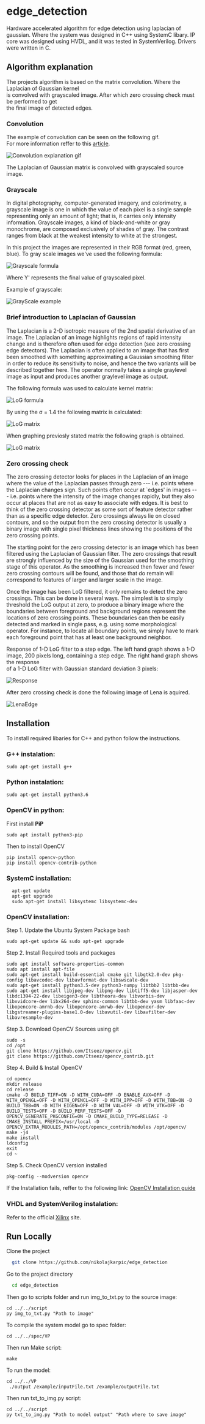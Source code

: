 # edge_detection

Hardware accelerated algorithm for edge detection using laplacian of gaussian. Where the system was designed in C++ using SystemC libary. IP core was designed using HVDL, and it was tested in SystemVerilog. Drivers were written in C.



## Algorithm explanation
The projects algorithm is based on the matrix convolution. Where the Laplacian of Gaussian kernel  
is convolved with grayscaled image. After which zero crossing check must be performed to get  
the final image of detected edges.   

### Convolution

The example of convolution can be seen on the following gif.  
For more information reffer to this [article](https://www.allaboutcircuits.com/technical-articles/two-dimensional-convolution-in-image-processing/).

![Convolution explanation gif](https://upload.wikimedia.org/wikipedia/commons/1/19/2D_Convolution_Animation.gif)


The Laplacian of Gaussian matrix is convolved with grayscaled source image.

### Grayscale

In digital photography, computer-generated imagery, and colorimetry, a grayscale image is one in which the value of each pixel is a single sample representing only an amount of light; that is, it carries only intensity information. Grayscale images, a kind of black-and-white or gray monochrome, are composed exclusively of shades of gray. The contrast ranges from black at the weakest intensity to white at the strongest.

In this project the images are represented in their RGB format (red, green, blue). To gray scale images we've used the following formula:


![Grayscale formula](https://wikimedia.org/api/rest_v1/media/math/render/svg/0069616bf46ed5b8405855e3748089f945aaf92f)


Where Y' represents the final value of grayscaled pixel.

Example of grayscale:


![GrayScale example](https://www.researchgate.net/publication/353272873/figure/fig3/AS:1046072000528387@1626414408558/a-Lena-gray-scale-image-b-Lena-color-image.png)

### Brief introduction to Laplacian of Gaussian

The Laplacian is a 2-D isotropic measure of the 2nd spatial derivative of an image. The Laplacian of an image highlights regions of rapid intensity change and is therefore often used for edge detection (see zero crossing edge detectors). The Laplacian is often applied to an image that has first been smoothed with something approximating a Gaussian smoothing filter in order to reduce its sensitivity to noise, and hence the two variants will be described together here. The operator normally takes a single graylevel image as input and produces another graylevel image as output.

The following formula was used to calculate kernel matrix:

![LoG formula](https://homepages.inf.ed.ac.uk/rbf/HIPR2/eqns/eqnlog2.gif)

By using the σ = 1.4 the following matrix is calculated:

![LoG matrix](https://homepages.inf.ed.ac.uk/rbf/HIPR2/figs/logdisc.gif)

When graphing previosly stated matrix the following graph is obtained.

![LoG matrix](https://homepages.inf.ed.ac.uk/rbf/HIPR2/figs/logcont.gif)

### Zero crossing check

The zero crossing detector looks for places in the Laplacian of an image where the value of the Laplacian passes through zero --- i.e. points where the Laplacian changes sign. Such points often occur at `edges' in images --- i.e. points where the intensity of the image changes rapidly, but they also occur at places that are not as easy to associate with edges. It is best to think of the zero crossing detector as some sort of feature detector rather than as a specific edge detector. Zero crossings always lie on closed contours, and so the output from the zero crossing detector is usually a binary image with single pixel thickness lines showing the positions of the zero crossing points.

The starting point for the zero crossing detector is an image which has been filtered using the Laplacian of Gaussian filter. The zero crossings that result are strongly influenced by the size of the Gaussian used for the smoothing stage of this operator. As the smoothing is increased then fewer and fewer zero crossing contours will be found, and those that do remain will correspond to features of larger and larger scale in the image.

Once the image has been LoG filtered, it only remains to detect the zero crossings. This can be done in several ways. The simplest is to simply threshold the LoG output at zero, to produce a binary image where the boundaries between foreground and background regions represent the locations of zero crossing points. These boundaries can then be easily detected and marked in single pass, e.g. using some morphological operator. For instance, to locate all boundary points, we simply have to mark each foreground point that has at least one background neighbor. 


Response of 1-D LoG filter to a step edge. The left hand graph shows a 1-D image, 200 pixels long, containing a step edge. The right hand graph shows the response  
of a 1-D LoG filter with Gaussian standard deviation 3 pixels:

![Response](https://homepages.inf.ed.ac.uk/rbf/HIPR2/figs/logresp.gif)

After zero crossing check is done the following image of Lena is aquired.

![LenaEdge](https://github.com/nikolajkarpic/edge_detection/blob/main/data/input2pyEdge.png?raw=true)


## Installation

To install required libaries for C++ and python follow the instructions.

### **G++** instalation:

```
sudo apt-get install g++
```

### **Python** instalation:

```
sudo apt-get install python3.6
```

### **OpenCV** in python:
First install **PiP**
```
sudo apt install python3-pip
```
Then to install OpenCV
```
pip install opencv-python
pip install opencv-contrib-python
```

### **SystemC** installation:
```
  apt-get update
  apt-get upgrade
  sudo apt-get install libsystemc libsystemc-dev
```
### **OpenCV** installation:   
Step 1. Update the Ubuntu System Package
bash
```
sudo apt-get update && sudo apt-get upgrade
```
Step 2. Install Required tools and packages
```
sudo apt install software-properties-common
sudo apt install apt-file
sudo apt-get install build-essential cmake git libgtk2.0-dev pkg-config libavcodec-dev libavformat-dev libswscale-dev
sudo apt-get install python3.5-dev python3-numpy libtbb2 libtbb-dev
sudo apt-get install libjpeg-dev libpng-dev libtiff5-dev libjasper-dev libdc1394-22-dev libeigen3-dev libtheora-dev libvorbis-dev libxvidcore-dev libx264-dev sphinx-common libtbb-dev yasm libfaac-dev libopencore-amrnb-dev libopencore-amrwb-dev libopenexr-dev libgstreamer-plugins-base1.0-dev libavutil-dev libavfilter-dev libavresample-dev
```
Step 3. Download OpenCV Sources using git
```
sudo -s
cd /opt
git clone https://github.com/Itseez/opencv.git
git clone https://github.com/Itseez/opencv_contrib.git
```
Step 4. Build & Install OpenCV
```
cd opencv
mkdir release
cd release
cmake -D BUILD_TIFF=ON -D WITH_CUDA=OFF -D ENABLE_AVX=OFF -D WITH_OPENGL=OFF -D WITH_OPENCL=OFF -D WITH_IPP=OFF -D WITH_TBB=ON -D BUILD_TBB=ON -D WITH_EIGEN=OFF -D WITH_V4L=OFF -D WITH_VTK=OFF -D BUILD_TESTS=OFF -D BUILD_PERF_TESTS=OFF -D OPENCV_GENERATE_PKGCONFIG=ON -D CMAKE_BUILD_TYPE=RELEASE -D CMAKE_INSTALL_PREFIX=/usr/local -D OPENCV_EXTRA_MODULES_PATH=/opt/opencv_contrib/modules /opt/opencv/
make -j4
make install
ldconfig
exit
cd ~
```
Step 5. Check OpenCV version installed
```
pkg-config --modversion opencv
```

If the Installation fails, reffer to the following link: 
[OpenCV Installation guide](http://techawarey.com/programming/install-opencv-c-c-in-ubuntu-18-04-lts-step-by-step-guide/)

### **VHDL** and **SystemVerilog** instalation:
Refer to the official [Xilinx](https://www.xilinx.com/) site.





    
## Run Locally

Clone the project

```bash
  git clone https://github.com/nikolajkarpic/edge_detection
```

Go to the project directory

```bash
  cd edge_detection
```
Then go to scripts folder and run img_to_txt.py to the source image:
```
cd ../../script
py img_to_txt.py "Path to image"
```

To compile the system model go to spec folder:
```
cd ../../spec/VP
```
Then run Make script:
```
make
```
To run the model:
```
cd ../../VP
 ./output /example/inputFile.txt /example/outputFile.txt
```

Then run txt_to_img.py script:

```
cd ../../script
py txt_to_img.py "Path to model output" "Path where to save image"
```

